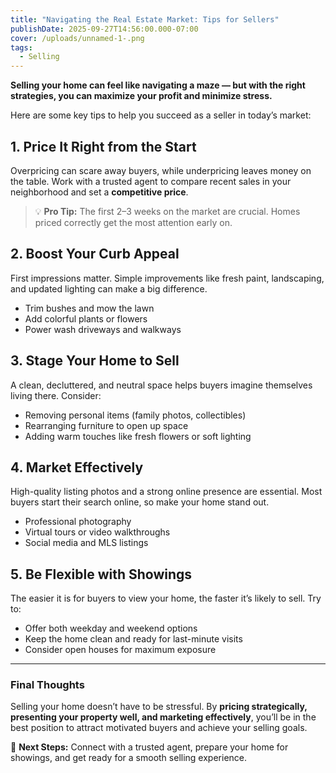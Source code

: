 ```yaml
---
title: "Navigating the Real Estate Market: Tips for Sellers"
publishDate: 2025-09-27T14:56:00.000-07:00
cover: /uploads/unnamed-1-.png
tags:
  - Selling
---
```

**Selling your home can feel like navigating a maze — but with the right strategies, you can maximize your profit and minimize stress.**

Here are some key tips to help you succeed as a seller in today’s market:

## 1. Price It Right from the Start

Overpricing can scare away buyers, while underpricing leaves money on the table. Work with a trusted agent to compare recent sales in your neighborhood and set a **competitive price**.

> 💡 **Pro Tip:** The first 2–3 weeks on the market are crucial. Homes priced correctly get the most attention early on.

## 2. Boost Your Curb Appeal

First impressions matter. Simple improvements like fresh paint, landscaping, and updated lighting can make a big difference.

- Trim bushes and mow the lawn  
- Add colorful plants or flowers  
- Power wash driveways and walkways  

## 3. Stage Your Home to Sell

A clean, decluttered, and neutral space helps buyers imagine themselves living there. Consider:

- Removing personal items (family photos, collectibles)  
- Rearranging furniture to open up space  
- Adding warm touches like fresh flowers or soft lighting  

## 4. Market Effectively

High-quality listing photos and a strong online presence are essential. Most buyers start their search online, so make your home stand out.

- Professional photography  
- Virtual tours or video walkthroughs  
- Social media and MLS listings  

## 5. Be Flexible with Showings

The easier it is for buyers to view your home, the faster it’s likely to sell. Try to:

- Offer both weekday and weekend options  
- Keep the home clean and ready for last-minute visits  
- Consider open houses for maximum exposure  

---

### Final Thoughts

Selling your home doesn’t have to be stressful. By **pricing strategically, presenting your property well, and marketing effectively**, you’ll be in the best position to attract motivated buyers and achieve your selling goals.

🏡 **Next Steps:** Connect with a trusted agent, prepare your home for showings, and get ready for a smooth selling experience.

